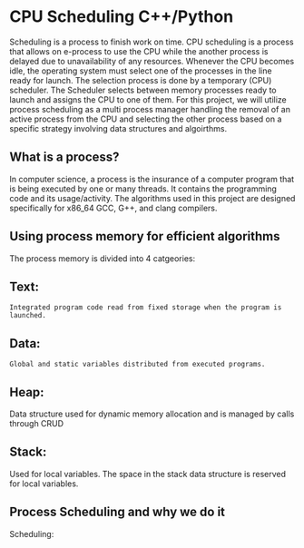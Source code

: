 # CPU Scheduling C++/Python
Scheduling is a process to finish work on time. CPU scheduling is a process that allows on e-process to use the CPU while the another process is delayed due to unavailability of any resources. Whenever the CPU becomes idle, the operating system must select one of the processes in the line ready for launch. The selection process is done by a temporary (CPU) scheduler. The Scheduler selects between memory processes ready to launch and assigns the CPU to one of them. For this project, we will utilize process scheduling as a multi process manager handling the removal of an active process from the CPU and selecting the other process based on a specific strategy involving data structures and algoirthms.

## What is a process?
 In computer science, a process is the insurance of a computer program that is being executed by one or many threads. It contains the programming code and its usage/activity. The algorithms used in this project are designed specifically for x86_64 GCC, G++, and clang compilers.
 
 ## Using process memory for efficient algorithms
 The process memory is divided into 4 catgeories:
  ## Text:
    Integrated program code read from fixed storage when the program is launched.
  ## Data:
    Global and static variables distributed from executed programs.
  ## Heap:
   Data structure used for dynamic memory allocation and is managed by calls through CRUD
  ## Stack:
   Used for local variables. The space in the stack data structure is reserved for local variables.

## Process Scheduling and why we do it
  Scheduling:
    
